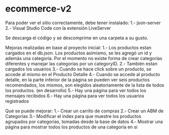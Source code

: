 # ecommerce-v2

Para poder ver el sitio correctamente, debe tener instalado:
1.- json-server
2.- Visual Studio Code con la extensión LiveServer

Se descarga el código y se descomprime en una carpeta a su gusto.

Mejoras realizadas en base al proyecto inicial:
1.- Los productos estan cargados en el db.json. Los productos asimismo, se les agregó un id y además una categoría. Por el momento no existe forma de crear categorías diferentes y manejar las categorías por un categoryID.
2.- También estan cargados los usuarios
3.- Cuando se hace click sobre un producto, se accede al mismo en el Producto Detalle
4.- Cuando se accede al producto detalle, en la parte inferior de la página se pueden ver seis productos recomendados, los mismos, son elegidos aleatoriamente de la lista de todos los productos. (en desarrollo)
5.- Hay una página para ver todos los mensajes recibidos
6.- Hay una página para ver todos los usuarios registrados

Qué se puede mejorar:
1.- Crear un carrito de compras
2.- Crear un ABM de Categorías
3.- Modificar el index para que muestre los productos agrupados por categorías, tomadas desde la base de datos
4.- Mostrar una página para mostrar todos los productos de una categoría en si
